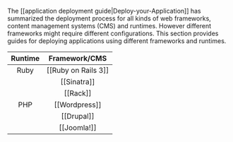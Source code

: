 The [[application deployment guide|Deploy-your-Application]] has summarized the deployment process for all kinds of web frameworks, content management systems (CMS) and runtimes. However different frameworks might require different configurations. This section provides guides for deploying applications using different frameworks and runtimes.

| Runtime | Framework/CMS |
|:-------:|:---------:|
| Ruby    | [[Ruby on Rails 3]] |
|         | [[Sinatra]] |
|         | [[Rack]] |
| PHP     | [[Wordpress]]  | 
|         | [[Drupal]] |
|         | [[Joomla!]]|